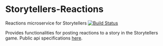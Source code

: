 # Storytellers-Reactions
Reactions microservice for Storytellers
[![Build Status](https://travis-ci.org/laurab1/Storytellers-Reactions.svg?branch=master)](https://travis-ci.org/laurab1/Storytellers-Reactions)

Provides functionalities for posting reactions to a story in the Storytellers game.
Public api specifications [here](https://github.com/laurab1/Storytellers-Reactions/blob/master/reactions_specs.yml).
